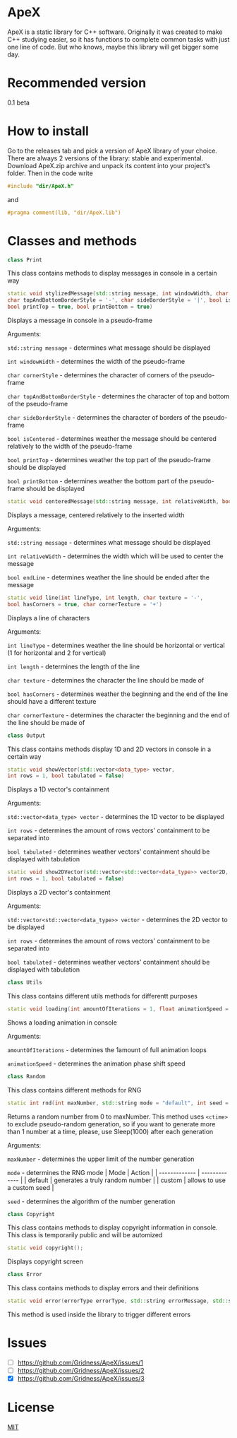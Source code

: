 # ApeX
ApeX is a static library for C++ software. Originally it was created to make C++ studying easier, so it has functions to complete common tasks with just one line of code. But who knows, maybe this library will get bigger some day.
# Recommended version
0.1 beta
# How to install
Go to the releases tab and pick a version of ApeX library of your choice. There are always 2 versions of the library: stable and experimental. Download ApeX.zip archive and unpack its content into your project's folder. Then in the code write
```C++
#include "dir/ApeX.h"
```
and 
```C++
#pragma comment(lib, "dir/ApeX.lib")
```
# Classes and methods
```C++
class Print
```
This class contains methods to display messages in console in a certain way
```C++
static void stylizedMessage(std::string message, int windowWidth, char cornerStyle = '+', 
char topAndBottomBorderStyle = '-', char sideBorderStyle = '|', bool isCentered = true, 
bool printTop = true, bool printBottom = true)
```
Displays a message in console in a pseudo-frame

Arguments:

```std::string message``` - determines what message should be displayed

```int windowWidth``` - determines the width of the pseudo-frame

```char cornerStyle``` - determines the character of corners of the pseudo-frame

```char topAndBottomBorderStyle``` - determines the character of top and bottom of the pseudo-frame

```char sideBorderStyle``` - determines the character of borders of the pseudo-frame

```bool isCentered``` - determines weather the message should be centered relatively to the width of the pseudo-frame

```bool printTop``` - determines weather the top part of the pseudo-frame should be displayed

```bool printBottom``` - determines weather the bottom part of the pseudo-frame should be displayed

```C++
static void centeredMessage(std::string message, int relativeWidth, bool endLine = false)
```
Displays a message, centered relatively to the inserted width

Arguments:

```std::string message``` - determines what message should be displayed

```int relativeWidth``` - determines the width which will be used to center the message

```bool endLine``` - determines weather the line should be ended after the message

```C++
static void line(int lineType, int length, char texture = '-', 
bool hasCorners = true, char cornerTexture = '+')
```
Displays a line of characters

Arguments:

```int lineType``` - determines weather the line should be horizontal or vertical (1 for horizontal and 2 for vertical)

```int length``` - determines the length of the line

```char texture``` - determines the character the line should be made of

```bool hasCorners``` - determines weather the beginning and the end of the line should have a different texture

```char cornerTexture``` - determines the character the beginning and the end of the line should be made of

```C++
class Output
```
This class contains methods display 1D and 2D vectors in console in a certain way

```C++
static void showVector(std::vector<data_type> vector, 
int rows = 1, bool tabulated = false)
```
Displays a 1D vector's containment

Arguments:

```std::vector<data_type> vector``` - determines the 1D vector to be displayed

```int rows``` - determines the amount of rows vectors' containment to be separated into

```bool tabulated``` - determines weather vectors' containment should be displayed with tabulation

```C++
static void show2DVector(std::vector<std::vector<data_type>> vector2D, 
int rows = 1, bool tabulated = false)
```
Displays a 2D vector's containment

Arguments:

```std::vector<std::vector<data_type>> vector``` - determines the 2D vector to be displayed

```int rows``` - determines the amount of rows vectors' containment to be separated into

```bool tabulated``` - determines weather vectors' containment should be displayed with tabulation

```C++
class Utils
```
This class contains different utils methods for differentt purposes

```C++
static void loading(int amountOfIterations = 1, float animationSpeed = 0.2)
```
Shows a loading animation in console

Arguments:

```amountOfIterations``` - determines the 1amount of full animation loops

```animationSpeed``` - determines the animation phase shift speed

```C++
class Random
```
This class contains different methods for RNG

```C++
static int rnd(int maxNumber, std::string mode = "default", int seed = 0)
```
Returns a random number from 0 to maxNumber. This method uses ```<ctime>``` to exclude pseudo-random generation, so if you want to generate more than 1 number at a time, please, use Sleep(1000) after each generation

Arguments:

```maxNumber``` - determines the upper limit of the number generation

```mode``` - determines the RNG mode
| Mode  | Action |
| ------------- | ------------- |
| default  |  generates a truly random number |
| custom  | allows to use a custom seed |

```seed``` - determines the algorithm of the number generation

```C++
class Copyright
```
This class contains methods to display copyright information in console. This class is temporarily public and will be automized

```C++
static void copyright();
```
Displays copyright screen

```C++
class Error
```
This class contains methods to display errors and their definitions

```C++
static void error(errorType errorType, std::string errorMessage, std::string additionalInfo = NULL)
```
This method is used inside the library to trigger different errors
# Issues
- [ ] https://github.com/Gridness/ApeX/issues/1
- [ ] https://github.com/Gridness/ApeX/issues/2
- [x] https://github.com/Gridness/ApeX/issues/3
# License
[MIT](https://raw.githubusercontent.com/Gridness/ApeX/stable/LICENSE)
